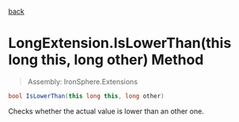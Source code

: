 ﻿

[back](/IronSphere.Extensions/types/LongExtension)

# LongExtension.IsLowerThan(this long this, long other) Method

> Assembly: IronSphere.Extensions

```csharp
bool IsLowerThan(this long this, long other)
```

Checks whether the actual value is lower than an other one.

 
